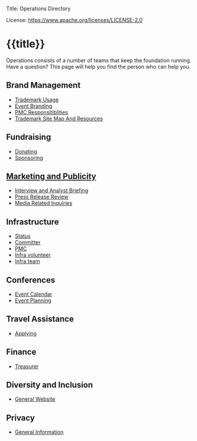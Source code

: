 Title: Operations Directory

License: https://www.apache.org/licenses/LICENSE-2.0

# {{title}}

Operations consists of a number of teams that keep the foundation running.
Have a question?  This page will help you find the person who can help you.

## Brand Management

- [Trademark Usage](/foundation/marks/)
- [Event Branding](/foundation/marks/events.html)
- [PMC Responsitiblities](/foundation/marks/responsibility)
- [Trademark Site Map And Resources](/foundation/marks/resources)

## Fundraising

- [Donating](/foundation/contributing.html)
- [Sponsoring](/foundation/sponsorship.html)

## [Marketing and Publicity](/press/)

- [Interview and Analyst Briefing](/press/#interviews)
- [Press Release Review](/press/#releases)
- [Media Related Inquiries](/press/#contact)

## Infrastructure

- [Status](http://status.apache.org/)
- [Committer](https://reference.apache.org/committer/start)
- [PMC](https://reference.apache.org/pmc/start)
- [Infra volunteer](/dev/infra-volunteer)
- [Infra team](https://reference.apache.org/infra/start)

## Conferences

- [Event Calendar](http://community.apache.org/calendars/)
- [Event Planning](/foundation/conferences.html)

## Travel Assistance

- [Applying](/travel/#applying)

## Finance

- [Treasurer](https://treasurer.apache.org)

## Diversity and Inclusion

- [General Website](https://diversity.apache.org/)

## Privacy

- [General Information](https://privacy.apache.org/)
